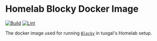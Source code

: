 # Homelab Blocky Docker Image

[![Build](https://github.com/tuxgalhomelab/docker-image-blocky/actions/workflows/build.yml/badge.svg)](https://github.com/tuxgalhomelab/docker-image-blocky/actions/workflows/build.yml) [![Lint](https://github.com/tuxgalhomelab/docker-image-blocky/actions/workflows/lint.yml/badge.svg)](https://github.com/tuxgalhomelab/docker-image-blocky/actions/workflows/lint.yml)

The docker image used for running [`Blocky`](https://github.com/0xERR0R/blocky) in tuxgal's Homelab setup.
